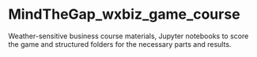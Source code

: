 # MindTheGap_wxbiz_game_course
Weather-sensitive business course materials, Jupyter notebooks to score the game and structured folders for the necessary parts and results. 
